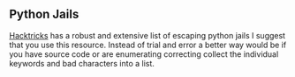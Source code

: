 ## Python Jails


[Hacktricks](https://book.hacktricks.xyz/generic-methodologies-and-resources/python/bypass-python-sandboxes) has a robust and extensive list of escaping python jails I suggest that you use this resource. Instead of trial and error a better way would be if you have source code or are enumerating correcting collect the individual keywords and bad characters into a list. 

